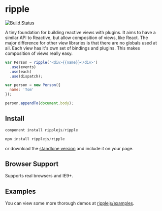 # ripple

[![Build Status](https://travis-ci.org/ripplejs/ripple.png?branch=master)](https://travis-ci.org/ripplejs/ripple)

A tiny foundation for building reactive views with plugins. It aims to have a similar API to Reactive, but allow composition of views, like React.
The major difference for other view libraries is that there are no globals used at all. Each view has it's own set of bindings and plugins. This
makes composition of views really easy.

```js
var Person = ripple('<div>{{name}}</div>')
  .use(events)
  .use(each)
  .use(dispatch);

var person = new Person({
  name: 'Tom'
});

person.appendTo(document.body);
```

## Install

```js
component install ripplejs/ripple
```

```js
npm install ripplejs/ripple
```

or download the [standlone version](https://raw.githubusercontent.com/ripplejs/ripple/master/dist/ripple.min.js) and include it on your page.

## Browser Support

Supports real browsers and IE9+.

## Examples

You can view some more thorough demos at [ripplejs/examples](https://github.com/ripplejs/examples).